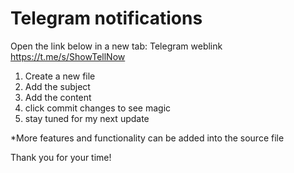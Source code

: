 # Telegram notifications

Open the link below in a new tab:
Telegram weblink
https://t.me/s/ShowTellNow

1) Create a new file
2) Add the subject
3) Add the content
4) click commit changes to see magic
5) stay tuned for my next update

*More features and functionality can be added into the source file

Thank you for your time!
